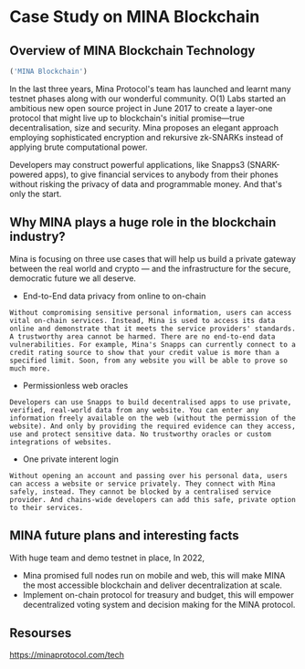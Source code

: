 # Case Study on MINA Blockchain

## Overview of MINA Blockchain Technology

```python
('MINA Blockchain')
```
In the last three years, Mina Protocol's team has launched and learnt many testnet phases along with our wonderful community. O(1) Labs started an ambitious new open source project in June 2017 to create a layer-one protocol that might live up to blockchain's initial promise—true decentralisation, size and security. Mina proposes an elegant approach employing sophisticated encryption and rekursive zk-SNARKs instead of applying brute computational power. 

Developers may construct powerful applications, like Snapps3 (SNARK-powered apps), to give financial services to anybody from their phones without risking the privacy of data and programmable money. And that's only the start.

## Why MINA plays a huge role in the blockchain industry?

Mina is focusing on three use cases that will help us build a private gateway between the real world and crypto — and the infrastructure for the secure, democratic future we all deserve.

- End-to-End data privacy from online to on-chain
```
Without compromising sensitive personal information, users can access vital on-chain services. Instead, Mina is used to access its data online and demonstrate that it meets the service providers' standards. A trustworthy area cannot be harmed. There are no end-to-end data vulnerabilities. For example, Mina's Snapps can currently connect to a credit rating source to show that your credit value is more than a specified limit. Soon, from any website you will be able to prove so much more.
```
- Permissionless web oracles
```
Developers can use Snapps to build decentralised apps to use private, verified, real-world data from any website. You can enter any information freely available on the web (without the permission of the website). And only by providing the required evidence can they access, use and protect sensitive data. No trustworthy oracles or custom integrations of websites.
```
- One private interent login
```
Without opening an account and passing over his personal data, users can access a website or service privately. They connect with Mina safely, instead. They cannot be blocked by a centralised service provider. And chains-wide developers can add this safe, private option to their services.
```

## MINA future plans and interesting facts
With huge team and demo testnet in place, In 2022, 
- Mina promised full nodes run on mobile and web, this will make MINA the most accessible blockchain and deliver decentralization at scale.
- Implement on-chain protocol for treasury and budget, this will empower decentralized voting system and decision making for the MINA protocol.

## Resourses
https://minaprotocol.com/tech